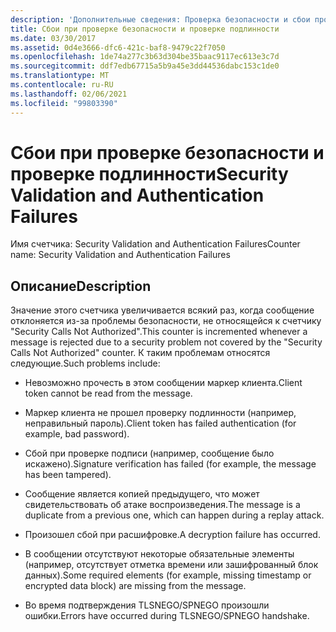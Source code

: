 ```yaml
---
description: 'Дополнительные сведения: Проверка безопасности и сбои проверки подлинности'
title: Сбои при проверке безопасности и проверке подлинности
ms.date: 03/30/2017
ms.assetid: 0d4e3666-dfc6-421c-baf8-9479c22f7050
ms.openlocfilehash: 1de74a277c3b63d304be35baac9117ec613e3c7d
ms.sourcegitcommit: ddf7edb67715a5b9a45e3dd44536dabc153c1de0
ms.translationtype: MT
ms.contentlocale: ru-RU
ms.lasthandoff: 02/06/2021
ms.locfileid: "99803390"
---
```

# <a name="security-validation-and-authentication-failures"></a><span data-ttu-id="224e9-103">Сбои при проверке безопасности и проверке подлинности</span><span class="sxs-lookup"><span data-stu-id="224e9-103">Security Validation and Authentication Failures</span></span>

<span data-ttu-id="224e9-104">Имя счетчика: Security Validation and Authentication Failures</span><span class="sxs-lookup"><span data-stu-id="224e9-104">Counter name: Security Validation and Authentication Failures</span></span>  
  
## <a name="description"></a><span data-ttu-id="224e9-105">Описание</span><span class="sxs-lookup"><span data-stu-id="224e9-105">Description</span></span>  

 <span data-ttu-id="224e9-106">Значение этого счетчика увеличивается всякий раз, когда сообщение отклоняется из-за проблемы безопасности, не относящейся к счетчику "Security Calls Not Authorized".</span><span class="sxs-lookup"><span data-stu-id="224e9-106">This counter is incremented whenever a message is rejected due to a security problem not covered by the "Security Calls Not Authorized" counter.</span></span> <span data-ttu-id="224e9-107">К таким проблемам относятся следующие.</span><span class="sxs-lookup"><span data-stu-id="224e9-107">Such problems include:</span></span>  
  
- <span data-ttu-id="224e9-108">Невозможно прочесть в этом сообщении маркер клиента.</span><span class="sxs-lookup"><span data-stu-id="224e9-108">Client token cannot be read from the message.</span></span>  
  
- <span data-ttu-id="224e9-109">Маркер клиента не прошел проверку подлинности (например, неправильный пароль).</span><span class="sxs-lookup"><span data-stu-id="224e9-109">Client token has failed authentication (for example, bad password).</span></span>  
  
- <span data-ttu-id="224e9-110">Сбой при проверке подписи (например, сообщение было искажено).</span><span class="sxs-lookup"><span data-stu-id="224e9-110">Signature verification has failed (for example, the message has been tampered).</span></span>  
  
- <span data-ttu-id="224e9-111">Сообщение является копией предыдущего, что может свидетельствовать об атаке воспроизведения.</span><span class="sxs-lookup"><span data-stu-id="224e9-111">The message is a duplicate from a previous one, which can happen during a replay attack.</span></span>  
  
- <span data-ttu-id="224e9-112">Произошел сбой при расшифровке.</span><span class="sxs-lookup"><span data-stu-id="224e9-112">A decryption failure has occurred.</span></span>  
  
- <span data-ttu-id="224e9-113">В сообщении отсутствуют некоторые обязательные элементы (например, отсутствует отметка времени или зашифрованный блок данных).</span><span class="sxs-lookup"><span data-stu-id="224e9-113">Some required elements (for example, missing timestamp or encrypted data block) are missing from the message.</span></span>  
  
- <span data-ttu-id="224e9-114">Во время подтверждения TLSNEGO/SPNEGO произошли ошибки.</span><span class="sxs-lookup"><span data-stu-id="224e9-114">Errors have occurred during TLSNEGO/SPNEGO handshake.</span></span>
